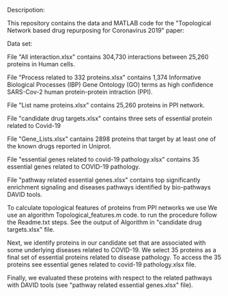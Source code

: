 Descripotion:

This repository contains the data and MATLAB code for the "Topological Network based drug repurposing for Coronavirus 2019" paper:

Data set:

File "All interaction.xlsx" contains 304,730 interactions between 25,260 proteins in Human cells.

File "Process related to 332 proteins.xlsx" contains 1,374 Informative Biological Processes (IBP) Gene Ontology (GO) terms as high confidence SARS-Cov-2 human protein-protein intraction (PPI).

File "List name proteins.xlsx" contains 25,260 proteins in PPI network.

File "candidate drug targets.xlsx" contains three sets of essential protein related to Covid-19

File "Gene_Lists.xlsx" cantains 2898 proteins that target by at least one of the known drugs reported in Uniprot.

File "essential genes related to covid-19 pathology.xlsx" contains 35 essential genes related to COVID-19 pathology.

File "pathway related essential genes.xlsx" contains top significantly enrichment signaling and diseases pathways identified by bio-pathways DAVID tools.


To calculate topological features of proteins from PPI networks we use We use an algorithm Topological_features.m code.
to run the procedure follow the Readme.txt steps. See the output of Algorithm in "candidate drug targets.xlsx" file.

Next, we identify proteins in our candidate set that are associated with some underlying diseases related to COVID-19.
We select 35 proteins as a final set of essential proteins related to disease pathology.
To access the 35 proteins see essential genes related to covid-19 pathology.xlsx file.

Finally, we evaluated these proteins with respect to the related pathways with DAVID tools (see "pathway related essential genes.xlsx" file).
